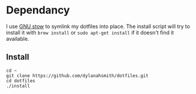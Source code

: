 # Dependancy

I use [GNU stow](http://www.gnu.org/software/stow/) to symlink my dotfiles
into place. The install script will try to install it with `brew install` or
`sudo apt-get install` if it doesn't find it available.

## Install

```
cd ~
git clone https://github.com/dylanahsmith/dotfiles.git
cd dotfiles
./install
```
